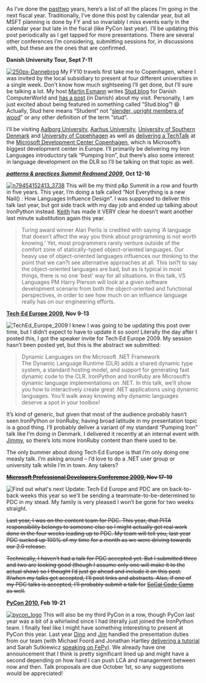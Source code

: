 As I’ve done the
[past](http://devhawk.net/2007/09/04/the-devhawk-2007-world-tour/)[two](http://devhawk.net/2008/05/16/devhawk-world-tour-2008/)
years, here’s a list of all the places I’m going in the next fiscal
year. Traditionally, I’ve done this post by calendar year, but all MSFT
planning is done by FY and so invariably I miss events early in the
calendar year but late in the fiscal (like PyCon last year). I’ll be
updating this post periodically as I get tapped for more presentations.
There are several other conferences I’m considering, submitting sessions
for, in discussions with, but these are the ones that are confirmed.

**Danish University Tour, Sept 7-11**

[![250px-Dannebrog](http://s3.amazonaws.com/devhawk_images/WindowsLiveWriter/DevHawkWorldTourFY2010_C89F/250px-Dannebrog_3.jpg "250px-Dannebrog")](http://www.microsoft.com/danmark/mdcc/news/ironpython.mspx)
My FY10 travels first take me to Copenhagen, where I was invited by the
local subsidiary to present at four different universities in a single
week. Don’t know how much sightseeing I’ll get done, but I’ll sure be
talking a lot. My host [Martin Esmann](http://twitter.com/martinesmann)
writes [Stud.blog](http://www.computerworld.dk/blog/studblog) for Danish
ComputerWorld and [has a
post](http://www.computerworld.dk/blog/studblog/1931) (in Danish) about
my visit. Personally, I am just excited about being featured in
something called “Stud.blog”!
:smile:
Actually, Stud here means “Student” not “[slender, upright members of
wood](http://dictionary.reference.com/browse/stud)” or any other
definition of the term “stud”.

I’ll be visiting [Aalborg University](http://en.aau.dk/), [Aarhus
University](http://www.au.dk/en), [University of Southern
Denmark](http://www.sdu.dk/?sc_lang=en) and [University of
Copehhagen](http://www.ku.dk/english/) as well as [delivering a
TechTalk](http://www.microsoft.com/danmark/mdcc/news/ironpython.mspx) at
the [Microsoft Development Center
Copenhagen](http://www.microsoft.com/danmark/mdcc/), which is
Microsoft’s biggest development center in Europe. I’ll primarily be
delivering my Iron Languages introductory talk “Pumping Iron”, but
there’s also some interest in language development on the DLR so I’ll be
talking on that topic as well.

*****[patterns & practices Summit Redmond
2009](http://www.pnpsummit.com/west2009/west2009.aspx)***, Oct 12-16**

[![n79454152413\_3738](http://s3.amazonaws.com/devhawk_images/WindowsLiveWriter/DevHawkWorldTourFY2010_C89F/n79454152413_3738_thumb.png "n79454152413_3738")](http://s3.amazonaws.com/devhawk_images/WindowsLiveWriter/DevHawkWorldTourFY2010_C89F/n79454152413_3738_2.png)
This will be my third p&p Summit in a row and fourth in five years. This
year, I’m doing a talk called “Not Everything is a new Nail() : How
Languages Influence Design”. I was supposed to deliver this talk last
year, but got side track with my day job and ended up talking about
IronPython instead. [Keith](http://twitter.com/keithpleas) has made it
VERY clear he doesn’t want another last minute substitution again this
year.

> Turing award winner Alan Perlis is credited with saying ‘A language
> that doesn’t affect the way you think about programming is not worth
> knowing.’ Yet, most programmers rarely venture outside of the comfort
> zone of statically-typed object-oriented languages. Our heavy use of
> object-oriented languages influences our thinking to the point that we
> can?t see alternative approaches at all. This isn?t to say the
> object-oriented languages are bad, but as is typical in most things,
> there is no one ‘best’ way for all situations. In this talk, VS
> Languages PM Harry Pierson will look at a given software development
> scenario from both the object-oriented and functional perspectives, in
> order to see how much on an influence language really has on our
> engineering efforts.

[**Tech·Ed Europe
2009**](https://www.msteched.com/europe/Public/default.aspx)**, Nov
9-13**

![TechEd\_Europe\_2009](http://s3.amazonaws.com/devhawk_images/WindowsLiveWriter/DevHawkWorldTourFY2010_C89F/TechEd_Europe_2009_3.png "TechEd_Europe_2009")
I knew I was going to be updating this post over time, but I didn’t
expect to have to update it so soon! Literally the day after I posted
this, I got the speaker invite for Tech·Ed Europe 2009. My session
hasn’t been posted yet, but this is the abstract we submitted:

> Dynamic Languages on the Microsoft .NET Framework\
> The Dynamic Language Runtime (DLR) adds a shared dynamic type system,
> a standard hosting model, and support for generating fast dynamic code
> to the CLR. IronPython and IronRuby are Microsoft’s dynamic language
> implementations on .NET. In this talk, we’ll show you how to
> interactively create great .NET applications using dynamic languages.
> You’ll walk away knowing why dynamic languages deserve a spot in your
> toolbox!

It’s kind of generic, but given that most of the audience probably
hasn’t seen IronPython or IronRuby, having broad latitude in my
presentation topic is a good thing. I’ll probably deliver a variant of
my standard “Pumping Iron” talk like I’m doing in Denmark. I delivered
it recently at an internal event with
[Jimmy](http://twitter.com/jschementi), so there’s lots more IronRuby
content than there used to be.

The only bummer about doing Tech·Ed Europe is that I’m only doing one
measly talk. I’m asking around – I’d love to do a .NET user group or
university talk while I’m in town. Any takers?

[**~~Microsoft Professional Developers Conference
2009~~**](http://microsoftpdc.com/)**~~, Nov 17-19~~**

![Find out what's
next](http://microsoftpdc.com/content/images/creative/PDC09Bling_General_WhatsNext_136.jpg) Update:
Tech·Ed Europe and PDC are on back-to-back weeks this year so we’ll be
sending a teammate-to-be-determined to PDC in my stead. My family is
very pleased I won’t be gone for two weeks straight.

~~Last year, I was on the content team for PDC. This year, that PITA
responsibility belongs to someone else so I might actually get real work
done in the four weeks leading up to PDC. My team will tell you, last
year PDC sucked up 100% of my time for a month as we were driving
towards our 2.0 release.~~

~~Technically, I haven’t had a talk for PDC accepted yet. But I
submitted three and two are looking good (though I assume only one will
make it to the actual show) so I thought I’d just go ahead and include
it on this post. If/when my talks get accepted, I’ll post links and
abstracts. Also, if one of my PDC talks is accepted, I’ll probably
submit a talk for~~ [~~SoCal Code Camp~~](http://www.lacodecamp.com/)
~~as well.~~

**[PyCon 2010](http://us.pycon.org/2010/about/), Feb 19-21**

[![pycon\_logo](http://s3.amazonaws.com/devhawk_images/WindowsLiveWriter/DevHawkWorldTourFY2010_C89F/pycon_logo_thumb.gif "pycon_logo")](http://s3.amazonaws.com/devhawk_images/WindowsLiveWriter/DevHawkWorldTourFY2010_C89F/pycon_logo_2.gif)
This will also be my third PyCon in a row, though PyCon last year was a
bit of a whirlwind since I had literally just joined the IronPython
team. I finally feel like I might have something interesting to present
at PyCon this year. Last year
[Dino](http://us.pycon.org/2009/conference/schedule/event/86/) and
[Jim](http://us.pycon.org/2009/conference/schedule/event/25/) handled
the presentation duties from our team (with Michael Foord and Jonathan
Hartley [delivering a
tutorial](http://us.pycon.org/2009/tutorials/schedule/1AM3/) and Sarah
Sutkiewicz [speaking on
FePy](http://us.pycon.org/2009/conference/schedule/event/83/)). We
already have one announcement that I think is pretty significant lined
up and might have a second depending on how hard I can push LCA and
management between now and then. Talk proposals are due October 1st, so
any suggestions would be appreciated!

